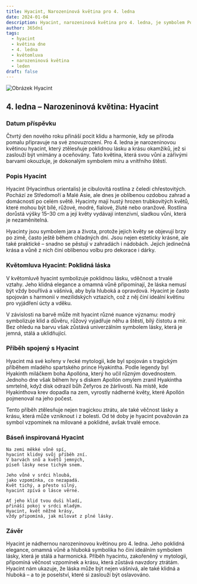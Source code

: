 ```yaml
---
title: Hyacint, Narozeninová květina pro 4. ledna
date: 2024-01-04
description: Hyacint, narozeninová květina pro 4. ledna, je symbolem Poklidná láska. Objevte její jedinečný význam, fascinující příběhy a poezii, která oslavuje její krásu.
author: 365dní
tags:
  - hyacint
  - květina dne
  - 4. ledna
  - květomluva
  - narozeninová květina
  - leden
draft: false
---
```


![Obrázek Hyacint](https://cdn.pixabay.com/photo/2016/03/24/22/09/hyacinthus-orientalis-1277753_1280.jpg#center)


## 4. ledna – Narozeninová květina: Hyacint

### Datum příspěvku

Čtvrtý den nového roku přináší pocit klidu a harmonie, kdy se příroda pomalu připravuje na své znovuzrození. Pro 4. ledna je narozeninovou květinou hyacint, který ztělesňuje poklidnou lásku a krásu okamžiků, jež si zaslouží být vnímány a oceňovány. Tato květina, která svou vůní a zářivými barvami okouzluje, je dokonalým symbolem míru a vnitřního štěstí.

### Popis Hyacint

Hyacint (Hyacinthus orientalis) je cibulovitá rostlina z čeledi chřestovitých. Pochází ze Středomoří a Malé Asie, ale dnes je oblíbenou ozdobou zahrad a domácností po celém světě. Hyacinty mají hustý hrozen trubkovitých květů, které mohou být bílé, růžové, modré, fialové, žluté nebo oranžové. Rostlina dorůstá výšky 15–30 cm a její květy vydávají intenzivní, sladkou vůni, která je nezaměnitelná.

Hyacinty jsou symbolem jara a života, protože jejich květy se objevují brzy po zimě, často ještě během chladných dní. Jsou nejen esteticky krásné, ale také praktické – snadno se pěstují v zahradách i nádobách. Jejich jedinečná krása a vůně z nich činí oblíbenou volbu pro dekorace i dárky.

### Květomluva Hyacint: Poklidná láska

V květomluvě hyacint symbolizuje poklidnou lásku, vděčnost a trvalé vztahy. Jeho klidná elegance a omamná vůně připomínají, že láska nemusí být vždy bouřlivá a vášnivá, aby byla hluboká a opravdová. Hyacint je často spojován s harmonií v mezilidských vztazích, což z něj činí ideální květinu pro vyjádření úcty a vděku.

V závislosti na barvě může mít hyacint různé nuance významu: modrý symbolizuje klid a důvěru, růžový vyjadřuje něhu a štěstí, bílý čistotu a mír. Bez ohledu na barvu však zůstává univerzálním symbolem lásky, která je jemná, stálá a uklidňující.

### Příběh spojený s Hyacint

Hyacint má své kořeny v řecké mytologii, kde byl spojován s tragickým příběhem mladého spartského prince Hyakintha. Podle legendy byl Hyakinth miláčkem boha Apollóna, který ho učil různým dovednostem. Jednoho dne však během hry s diskem Apollón omylem zranil Hyakintha smrtelně, když disk odrazil bůh Zefyros ze žárlivosti. Na místě, kde Hyakinthova krev dopadla na zem, vyrostly nádherné květy, které Apollón pojmenoval na jeho počest.

Tento příběh ztělesňuje nejen tragickou ztrátu, ale také věčnost lásky a krásu, která může vzniknout i z bolesti. Od té doby je hyacint považován za symbol vzpomínek na milované a poklidné, avšak trvalé emoce.

### Báseň inspirovaná Hyacint

```
Na zemi měkké vůně spí,  
hyacint klidný svůj příběh zní.  
V barvách snů a květů jemných,  
píseň lásky nese tichým snem.  

Jeho vůně v srdci hloubá,  
jako vzpomínka, co nezapadá.  
Květ tichý, a přesto silný,  
hyacint zpívá o lásce věrné.  

Ať jeho klid tvou duši hladí,  
přináší pokoj v srdci mladým.  
Hyacint, květ něžné krásy,  
vždy připomíná, jak milovat z plné lásky.  
```

### Závěr

Hyacint je nádhernou narozeninovou květinou pro 4. ledna. Jeho poklidná elegance, omamná vůně a hluboká symbolika ho činí ideálním symbolem lásky, která je stálá a harmonická. Příběh hyacintu, zakořeněný v mytologii, připomíná věčnost vzpomínek a krásu, která zůstává navzdory ztrátám. Hyacint nám ukazuje, že láska může být nejen vášnivá, ale také klidná a hluboká – a to je poselství, které si zaslouží být oslavováno.